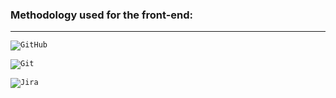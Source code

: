 ### Methodology used for the front-end:

---

<code>![GitHub](https://img.shields.io/badge/github-%23121011.svg?style=for-the-badge&logo=github&logoColor=white)</code>

<code>![Git](https://img.shields.io/badge/git-%23F05033.svg?style=for-the-badge&logo=git&logoColor=white)</code>

<code>![Jira](https://img.shields.io/badge/jira-%230A0FFF.svg?style=for-the-badge&logo=jira&logoColor=white)</code>